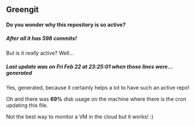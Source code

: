 ## Greengit

#### Do you wonder why this repository is so active?

##### After all it has 598 commits!

But is it *really* active? Well...

##### Last update was on Fri Feb 22 at 23:25:01 when those lines were... generated

Yes, generated, because it certainly helps a lot to have such an active repo!

Oh and there was **69%** disk usage on the machine
where there is the cron updating this file.

Not the best way to monitor a VM in the cloud but it works! :)
